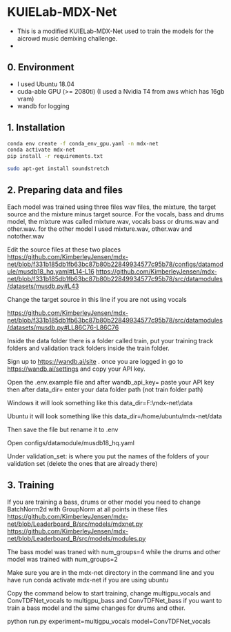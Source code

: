 # KUIELab-MDX-Net

- This is a modified KUIELab-MDX-Net used to train the models for the aicrowd music demixing challenge.
- 
## 0. Environment

- I used Ubuntu 18.04
- cuda-able GPU (>= 2080ti) (I used a Nvidia T4 from aws which has 16gb vram)
- wandb for logging

## 1. Installation

```bash
conda env create -f conda_env_gpu.yaml -n mdx-net
conda activate mdx-net
pip install -r requirements.txt

sudo apt-get install soundstretch
```

## 2. Preparing data and files

Each model was trained using three files wav files, the mixture, the target source and the mixture minus target source. For the vocals, bass and drums model, the mixture was called mixture.wav, vocals bass or drums.wav and other.wav. for the other model I used mixture.wav, other.wav and notother.wav

Edit the source files at these two places
https://github.com/KimberleyJensen/mdx-net/blob/f331b185db1fb63bc87b80b22849934577c95b78/configs/datamodule/musdb18_hq.yaml#L14-L16
https://github.com/KimberleyJensen/mdx-net/blob/f331b185db1fb63bc87b80b22849934577c95b78/src/datamodules/datasets/musdb.py#L43

Change the target source in this line if you are not using vocals

https://github.com/KimberleyJensen/mdx-net/blob/f331b185db1fb63bc87b80b22849934577c95b78/src/datamodules/datasets/musdb.py#LL86C76-L86C76

Inside the data folder there is a folder called train, put your training track folders and validation track folders inside the train folder.

Sign up to https://wandb.ai/site . once you are logged in go to https://wandb.ai/settings and copy your API key.

Open the .env.example file and after wandb_api_key= paste your API key then after data_dir= enter your data folder path (not train folder path)

Windows it will look something like this data_dir=F:\mdx-net\data

Ubuntu it will look something like this data_dir=/home/ubuntu/mdx-net/data

Then save the file but rename it to .env

Open configs/datamodule/musdb18_hq.yaml
 
Under validation_set: is where you put the names of the folders of your validation set (delete the ones that are already there)

## 3. Training
If you are training a bass, drums or other model you need to change BatchNorm2d with GroupNorm at all points in these files
https://github.com/KimberleyJensen/mdx-net/blob/Leaderboard_B/src/models/mdxnet.py
https://github.com/KimberleyJensen/mdx-net/blob/Leaderboard_B/src/models/modules.py

The bass model was traned with num_groups=4 while the drums and other model was trained with num_groups=2

Make sure you are in the mdx-net directory in the command line and you have run conda activate mdx-net if you are using ubuntu

Copy the command below to start training, change multigpu_vocals and ConvTDFNet_vocals to multigpu_bass and ConvTDFNet_bass if you want to train a bass model and the same changes for drums and other.

python run.py experiment=multigpu_vocals model=ConvTDFNet_vocals

